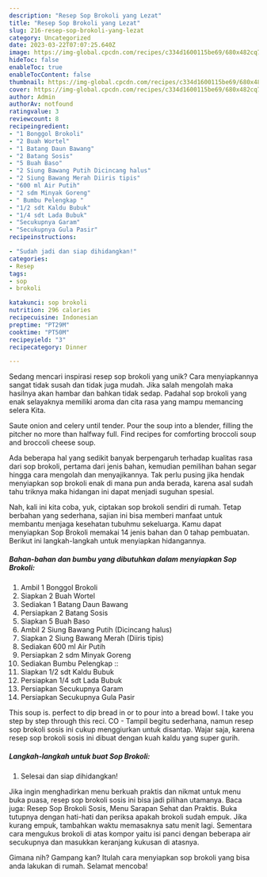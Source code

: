 ```yaml
---
description: "Resep Sop Brokoli yang Lezat"
title: "Resep Sop Brokoli yang Lezat"
slug: 216-resep-sop-brokoli-yang-lezat
category: Uncategorized
date: 2023-03-22T07:07:25.640Z
image: https://img-global.cpcdn.com/recipes/c334d1600115be69/680x482cq70/sop-brokoli-foto-resep-utama.jpg
hideToc: false
enableToc: true
enableTocContent: false
thumbnail: https://img-global.cpcdn.com/recipes/c334d1600115be69/680x482cq70/sop-brokoli-foto-resep-utama.jpg
cover: https://img-global.cpcdn.com/recipes/c334d1600115be69/680x482cq70/sop-brokoli-foto-resep-utama.jpg
author: Admin
authorAv: notfound
ratingvalue: 3
reviewcount: 8
recipeingredient:
- "1 Bonggol Brokoli"
- "2 Buah Wortel"
- "1 Batang Daun Bawang"
- "2 Batang Sosis"
- "5 Buah Baso"
- "2 Siung Bawang Putih Dicincang halus"
- "2 Siung Bawang Merah Diiris tipis"
- "600 ml Air Putih"
- "2 sdm Minyak Goreng"
- " Bumbu Pelengkap "
- "1/2 sdt Kaldu Bubuk"
- "1/4 sdt Lada Bubuk"
- "Secukupnya Garam"
- "Secukupnya Gula Pasir"
recipeinstructions:

- "Sudah jadi dan siap dihidangkan!"
categories:
- Resep
tags:
- sop
- brokoli

katakunci: sop brokoli 
nutrition: 296 calories
recipecuisine: Indonesian
preptime: "PT29M"
cooktime: "PT50M"
recipeyield: "3"
recipecategory: Dinner

---
```





Sedang mencari inspirasi resep sop brokoli yang unik? Cara menyiapkannya sangat tidak susah dan tidak juga mudah. Jika salah mengolah maka hasilnya akan hambar dan bahkan tidak sedap. Padahal sop brokoli yang enak selayaknya memiliki aroma dan cita rasa yang mampu memancing selera Kita.





Saute onion and celery until tender. Pour the soup into a blender, filling the pitcher no more than halfway full. Find recipes for comforting broccoli soup and broccoli cheese soup.

Ada beberapa hal yang sedikit banyak berpengaruh terhadap kualitas rasa dari sop brokoli, pertama dari jenis bahan, kemudian pemilihan bahan segar hingga cara mengolah dan menyajikannya. Tak perlu pusing jika hendak menyiapkan sop brokoli enak di mana pun anda berada, karena asal sudah tahu triknya maka hidangan ini dapat menjadi suguhan spesial.






Nah, kali ini kita coba, yuk, ciptakan sop brokoli sendiri di rumah. Tetap berbahan yang sederhana, sajian ini bisa memberi manfaat untuk membantu menjaga kesehatan tubuhmu sekeluarga. Kamu dapat menyiapkan Sop Brokoli memakai 14 jenis bahan dan 0 tahap pembuatan. Berikut ini langkah-langkah untuk menyiapkan hidangannya.

<!--inarticleads1-->

##### Bahan-bahan dan bumbu yang dibutuhkan dalam menyiapkan Sop Brokoli:

1. Ambil 1 Bonggol Brokoli
1. Siapkan 2 Buah Wortel
1. Sediakan 1 Batang Daun Bawang
1. Persiapkan 2 Batang Sosis
1. Siapkan 5 Buah Baso
1. Ambil 2 Siung Bawang Putih (Dicincang halus)
1. Siapkan 2 Siung Bawang Merah (Diiris tipis)
1. Sediakan 600 ml Air Putih
1. Persiapkan 2 sdm Minyak Goreng
1. Sediakan  Bumbu Pelengkap ::
1. Siapkan 1/2 sdt Kaldu Bubuk
1. Persiapkan 1/4 sdt Lada Bubuk
1. Persiapkan Secukupnya Garam
1. Persiapkan Secukupnya Gula Pasir


This soup is. perfect to dip bread in or to pour into a bread bowl. I take you step by step through this reci. CO - Tampil begitu sederhana, namun resep sop brokoli sosis ini cukup menggiurkan untuk disantap. Wajar saja, karena resep sop brokoli sosis ini dibuat dengan kuah kaldu yang super gurih. 

<!--inarticleads2-->

##### Langkah-langkah untuk buat Sop Brokoli:


1. Selesai dan siap dihidangkan!

Jika ingin menghadirkan menu berkuah praktis dan nikmat untuk menu buka puasa, resep sop brokoli sosis ini bisa jadi pilihan utamanya. Baca juga: Resep Sop Brokoli Sosis, Menu Sarapan Sehat dan Praktis. Buka tutupnya dengan hati-hati dan periksa apakah brokoli sudah empuk. Jika kurang empuk, tambahkan waktu memasaknya satu menit lagi. Sementara cara mengukus brokoli di atas kompor yaitu isi panci dengan beberapa air secukupnya dan masukkan keranjang kukusan di atasnya. 

Gimana nih? Gampang kan? Itulah cara menyiapkan sop brokoli yang bisa anda lakukan di rumah. Selamat mencoba!
